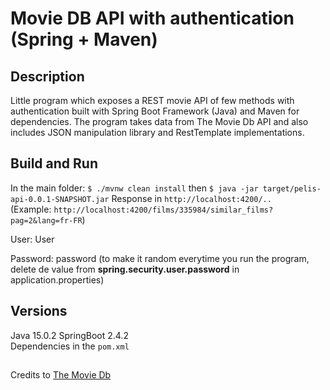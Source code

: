 # Movie DB API with authentication (Spring + Maven)

## Description

Little program which exposes a REST movie API of few methods with authentication built with Spring Boot Framework (Java) and Maven for dependencies. The program takes data from The Movie Db API and also includes JSON manipulation library and RestTemplate implementations.

## Build and Run

In the main folder: `$ ./mvnw clean install` then `$ java -jar target/pelis-api-0.0.1-SNAPSHOT.jar` 
Response in `http://localhost:4200/..`  
(Example: `http://localhost:4200/films/335984/similar_films?pag=2&lang=fr-FR`)

User: User

Password: password    (to make it random everytime you run the program, delete de value from **spring.security.user.password** in application.properties)


## Versions

Java 15.0.2
SpringBoot 2.4.2    
Dependencies in the `pom.xml`


##

Credits to [The Movie Db](www.themoviedb.org)
